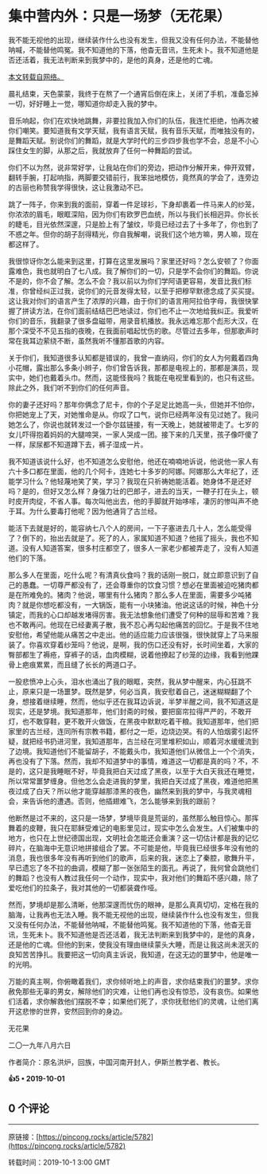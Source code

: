 # 集中营内外：只是一场梦（无花果） 

我不能无视他的出现，继续装作什么也没有发生，但我又没有任何办法，不能替他呐喊，不能替他鸣冤。我不知道他的下落，他杳无音讯，生死未卜。我不知道他是否还活着，我无法判断来到我梦中的，是他的真身，还是他的亡魂。

[本文转载自网络。](https://stimme-de.de/2019/08/07/2232/)

晨礼结束，天色蒙蒙，我终于在熬了一个通宵后倒在床上，关闭了手机，准备忘掉一切，好好睡上一觉，哪知道你却走入我的梦中。

音乐响起，你们在欢快地跳舞，非要拉我加入你们的队伍，我连忙拒绝，怕再次被你们嘲笑。要知道我有文学天赋，我有语言天赋，我有音乐天赋，而唯独没有的，是舞蹈天赋。别说你们的舞蹈，就是大学时代的三步四步我也学不会，总是不小心踩住女生的脚，从那之后，我就放弃了任何一种舞蹈的尝试。

你们不以为然，说非常好学，让我站在你们的旁边，把动作分解开来，伸开双臂，翻转手腕，打起响指，两脚要交错前行，我笨拙地模仿，竟然真的学会了，连旁边的古丽也称赞我学得很快，这让我激动不已。

跳了一阵子，你来到我的面前，穿着一件足球衫，下身却裹着一件马来人的纱笼，你浓浓的眉毛，眼眶深陷，因为你们有欧罗巴血统，所以与我们长相迥异。你长长的睫毛，目光依然深邃，只是脸上有了皱纹，毕竟已经过去了十多年了，你也到了不惑之年。但你的胡子刮得精光，你自我解嘲，说我们这个地方嘛，男人嘛，现在都这样了。

我很惊讶你怎么能来到这里，打算在这里发展吗？家里还好吗？怎么安顿了？你面露难色，我也就明白了七八成。我了解你们的一切，只是学不会你们的舞蹈。你说不是的，你不会了解。怎么不会？我以前以为你们学阿语更容易，发音比我们标准，你曾经纠正过我，说你们的元音发得太轻，以至于把穆罕默德念成了买买提。这让我对你们的语言产生了浓厚的兴趣，由于你们的语言用阿拉伯字母，我很快掌握了拼读方法，在你们面前结结巴巴地读过，你们也不止一次地给我纠正。我爱听你们的音乐，我翻录了很多盘磁带，用录音机播放。我永远难忘那个彪形大汉，在那个深受不不见五指的夜晚，在我面前唱起忧伤的歌。尽管过去多年，但那歌声时常在我耳边萦绕不断，虽然我听不懂那首歌的内容。

关于你们，我知道很多认知都是错误的，我曾一直纳闷，你们的女人为何戴着四角小花帽，露出那么多条小辫子，你们曾告诉我，那都是电视上的，那都是演员，现实中，她们也戴着头巾。然而，这能怪我吗？我能在电视里看到的，也只有这些。除此之外，我们听不到你们的任何声音。

你的妻子还好吗？那年你俩念了尼卡，你的个子足足比她高一头，但她并不怕你，你把她宠上了天，对她惟命是从。你叹了口气，说你已经两年没有见过她了。我问她怎么了，你说也就转发过一个卧尔兹链接，有一天晚上，她就被带走了。七岁的女儿吓得抱着妈妈的大腿啼哭，一家人哭成一团。接下来的几天里，孩子像吓傻了一样，尿尿都不知道蹲下去，裤子湿成一片。

我不知道该说什么好，也不知道怎么安慰他，他还在喃喃地诉说，他说他一家人有六十多口都在里面，他的几个阿卡，连她七十多岁的阿娜。阿娜那么大年纪了，还能学习什么？他轻蔑地笑了笑，学习？我现在只祈祷她能活着。她身体不是还好吗？是的，但好又怎么样？身强力壮的巴郎子，进去的当天，一鞭子打在头上，顿时皮开肉绽，不省人事。每次叫他出去，他的手脚就开始哆嗦，凄厉的惨叫声不绝于耳。为什么要毒打他呢？因为他通背了古兰经。

能活下去就是好的，能容纳七八个人的房间，一下子塞进去几十人，怎么能受得了？倒下的，抬出去就是了。死了的人，家属知道不知道？他摇了摇头，我也不知道。没有人知道答案，很多村庄都空了，很多人一家老少都被弄走了，没有人知道他们的下落。

那么多人在里面，吃什么呢？有清真伙食吗？我的话刚一脱口，就立即意识到了自己的愚蠢。一切尊严都没有了，还会尊重你的饮食习惯？想必在里面被迫吃猪肉都是在所难免的。猪肉？他说，哪里有什么猪肉？那么多人在里面，需要多少吨猪肉？就是你想吃都没有，一大锅饭，能有一小块猪油。他说这话的时候，神色十分镇定，而我的心口却越发堵得厉害。我无法想象他们遭受了何种的屈辱和苦难？我也不敢再问。他现在已经妻离子散，我不忍心再勾起他痛苦的回忆。于是我不住地安慰他，希望他能从痛苦之中走出。他的适应能力应该很强，很快就穿上了马来服装了。你喜欢穿着纱笼吗？他说，是啊，我的伤口还没有好，长时间坐着，大家的臀部都生了褥疮，穿裤子的话，血肉模糊，说着他撩起了纱笼的边缘，我看到他踝骨上疤痕累累，而且缝了长长的两道口子。

一股悲愤冲上心头，泪水也涌出了我的眼眶，突然，我从梦中醒来，内心狂跳不止，原来只是一场噩梦。既然是梦，何必当真，我安慰着自己，迷迷糊糊翻了个身，想接着继续睡，然而，他似乎还在我耳边诉说，半梦半醒之间，我不知道这是现实，还是梦境。我知道那年，他们封斋的时候，要把窗帘拉得严严的，不敢开灯，也不敢穿鞋，更不敢开火做饭，在黑夜中默默吃着干粮。我知道那年，他们把家里的古兰经，连同所有宗教书籍，都付之一炬，边烧边哭。有的人怕烟雾引起怀疑，就把经书扔进河里，我知道那年，古兰经在河里堆积如山，顺着河水缓缓流到了边境。我知道他们不能留胡子，不能戴头巾，我知道他们从微信上一个个消失，再也没有了下落。然而，我却不知道梦中的事情，难道这一切都是真的吗？不，不是的，这只是我睡眠不好，毕竟我把白天过成了黑夜，以至于大白天我还在睡觉，所以常常噩梦缠身。但他怎么会走进我的梦里，我把白天过成了黑夜，难道他把黑夜过成了白天？所以他才能穿越那漆黑的夜色，幽然来到我的梦中，与我灵魂相会，来告诉他的遭遇。否则，他插翅难飞，怎么能够来到我的跟前？

他断然是过不来的，这只是一场梦，梦境毕竟是荒诞的，虽然那么触目惊心。那挥舞着的皮鞭，我只在耶稣受难记的电影里见过，现实中怎么会发生。人们被集中的地方，也只在上世纪德国出现，文明社会怎能还会重演？这一切估计都是我的记忆碎片，在脑海中无意识地拼接组合了罢。不可能是他，毕竟我已经很多年没有他的消息，我也很多年没有再听到他们的歌声，后来的我，迷恋上了秦腔，歌舞升平，早已遗忘了冬不拉的曲调，模糊了那一张张陌生的面孔。再说了，我何曾会跳他们的舞蹈？也没有人教过我任何一个动作，现实中，我对他们的舞蹈不感兴趣，除了爱吃他们的拉条子，我对其他的一切都装聋作哑。

然而，梦境却是那么清晰，他那深邃而忧伤的眼神，是那么真真切切，定格在我的脑海，让我再也无法入睡。我不能无视他的出现，继续装作什么也没有发生，但我又没有任何办法，不能替他呐喊，不能替他鸣冤。我不知道他的下落，他杳无音讯，生死未卜。我不知道他是否还活着，我无法判断来到我梦中的，是他的真身，还是他的亡魂。但他的到来，使我没有理由继续蒙头大睡，而是让我这尚未泯灭的良知苦苦挣扎。我要把这一切向真主诉说，我知道，在这无边的噩梦中，他是唯一的光明。

万能的真主啊，你俯瞰着我们，求你倾听地上的声音，求你结束我们的噩梦。求你赦免那些无辜的男女，解除他们的灾难，让他们再也没有惊恐，没有哀伤。如果他们活着，求你解救他们摆脱不幸；如果他们死了，求你抚慰他们的灵魂，让他们离开这悲惨的世界，安然回到你的身边。

无花果

二〇一九年八月六日

作者简介：原名洪炉，回族，中国河南开封人，伊斯兰教学者、教长。

**👍5 • 2019-10-01**

## 0 个评论

---
原链接：[https://pincong.rocks/article/5782](https://pincong.rocks/article/5782)

转载时间：2019-10-1 3:00 GMT